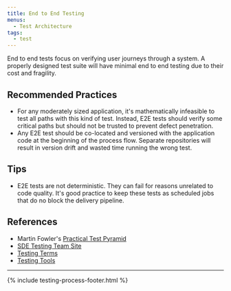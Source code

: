 ```yaml
---
title: End to End Testing
menus:
  - Test Architecture
tags:
  - test
---
```


End to end tests focus on verifying user journeys through a system. A properly designed test suite will have minimal end to end
testing due to their cost and fragility.

## Recommended Practices

- For any moderately sized application, it's mathematically infeasible to test all paths with this kind of test. Instead, E2E tests
  should verify some critical paths but should not be trusted to prevent defect penetration.
- Any E2E test should be co-located and versioned with the application code at the beginning of the process flow. Separate
  repositories will result in version drift and wasted time running the wrong test.

## Tips

- E2E tests are not deterministic. They can fail for reasons unrelated to code quality. It's good practice to keep these tests as
  scheduled jobs that do no block the delivery pipeline.

## References

- Martin Fowler's [Practical Test Pyramid](https://martinfowler.com/articles/practical-test-pyramid.html)
- [SDE Testing Team Site](http://testing.walmart.com/index.html)
- [Testing Terms](http://testing.walmart.com/testsolutions/testing-practices/testing-terms.html)
- [Testing Tools](http://testing.walmart.com/testsolutions/tools/index.html)

---

{% include testing-process-footer.html %}

